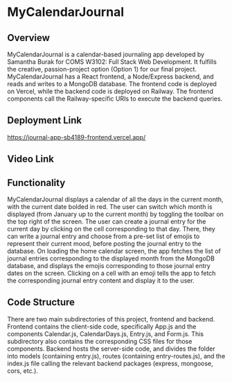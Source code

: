 # MyCalendarJournal

## Overview

MyCalendarJournal is a calendar-based journaling app developed by Samantha Burak for COMS W3102: Full Stack Web Development. It fulfills the creative, passion-project option (Option 1) for our final project. MyCalendarJournal has a React frontend, a Node/Express backend, and reads and writes to a MongoDB database. The frontend code is deployed on Vercel, while the backend code is deployed on Railway. The frontend components call the Railway-specific URIs to execute the backend queries. 

## Deployment Link
https://journal-app-sb4189-frontend.vercel.app/

## Video Link

## Functionality

MyCalendarJournal displays a calendar of all the days in the current month, with the current date bolded in red. The user can switch which month is displayed (from January up to the current month) by toggling the toolbar on the top right of the screen. The user can create a journal entry for the current day by clicking on the cell corresponding to that day. There, they can write a journal entry and choose from a pre-set list of emojis to represent their current mood, before posting the journal entry to the database. On loading the home calendar screen, the app fetches the list of journal entries corresponding to the displayed month from the MongoDB database, and displays the emojis corresponding to those journal entry dates on the screen. Clicking on a cell with an emoji tells the app to fetch the corresponding journal entry content and display it to the user. 

## Code Structure

There are two main subdirectories of this project, frontend and backend. Frontend contains the client-side code, specifically App.js and the components Calendar.js, CalendarDays.js, Entry.js, and Form.js. This subdirectory also contains the corresponding CSS files for those components. Backend hosts the server-side code, and divides the folder into models (containing entry.js), routes (containing entry-routes.js), and the index.js file calling the relevant backend packages (express, mongoose, cors, etc.). 
